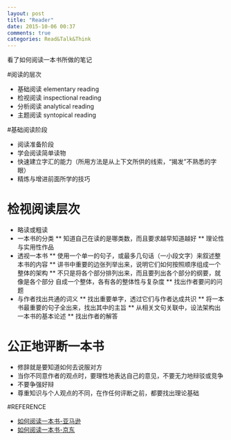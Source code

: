 ```yaml
---
layout: post
title: "Reader"
date: 2015-10-06 00:37
comments: true
categories: Read&Talk&Think
---
```


看了如何阅读一本书所做的笔记

<!--More-->

#阅读的层次

* 基础阅读 elementary reading
* 检视阅读 inspectional reading
* 分析阅读 analytical reading
* 主题阅读 syntopical reading


#基础阅读阶段

* 阅读准备阶段
* 学会阅读简单读物
* 快速建立字汇的能力（所用方法是从上下文所供的线索，“揭发”不熟悉的字眼）
* 精炼与增进前面所学的技巧


# 检视阅读层次

* 略读或粗读
* 一本书的分类
  ** 知道自己在读的是哪类数，而且要求越早知道越好
  ** 理论性与实用性作品
* 透视一本书
  ** 使用一个单一的句子，或最多几句话（一小段文字）来叙述整本书的内容
  ** 讲书中重要的边张列举出来，说明它们如何按照顺序组成一个整体的架构
  ** 不只是将各个部分排列出来，而且要列出各个部分的纲要，就像是各个部分
  自成一个整体，各有各的整体性与复杂度
  ** 找出作者要问的问题
* 与作者找出共通的词义
  ** 找出重要单字，透过它们与作者达成共识
  ** 将一本书最重要的句子全出来，找出其中的主旨
  ** 从相关文句关联中，设法架构出一本书的基本论述
  ** 找出作者的解答


# 公正地评断一本书
* 修辞就是要知道如何去说服对方
* 当你不同意作者的观点时，要理性地表达自己的意见，不要无力地辩驳或竞争
* 不要争强好辩
* 尊重知识与个人观点的不同，在作任何评断之前，都要找出理论基础



#REFERENCE
* [如何阅读一本书-亚马逊](http://www.amazon.cn/%E5%A6%82%E4%BD%95%E9%98%85%E8%AF%BB%E4%B8%80%E6%9C%AC%E4%B9%A6-%E8%8E%AB%E6%8F%90%E9%BB%98%C2%B7J%C2%B7%E8%89%BE%E5%BE%B7%E5%8B%92/dp/B00IX8NX5A/ref=sr_1_1?ie=UTF8&qid=1444064900&sr=8-1&keywords=%E5%A6%82%E4%BD%95%E9%98%85%E8%AF%BB%E4%B8%80%E6%9C%AC%E4%B9%A6)
* [如何阅读一本书-京东](http://item.jd.com/11435655.html)
